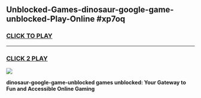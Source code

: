 
## Unblocked-Games-dinosaur-google-game-unblocked-Play-Online #xp7oq
<h3>
<a href="https://news.freeplayer.one?title=dinosaur-google-game-unblocked&ref=3">CLICK TO PLAY</a></h3>
<hr>

<h3>
<a href="https://news.freeplayer.one?title=dinosaur-google-game-unblocked&ref=3">CLICK 2 PLAY</a>
  
</h3>

<a href="https://news.freeplayer.one?title=dinosaur-google-game-unblocked&ref=3"><img src="https://clearcache.store/games.png"></a>


**dinosaur-google-game-unblocked games unblocked: Your Gateway to Fun and Accessible Online Gaming**
